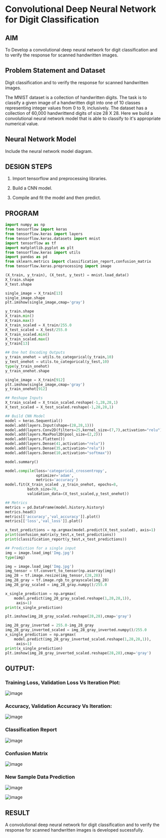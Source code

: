 # Convolutional Deep Neural Network for Digit Classification

## AIM

To Develop a convolutional deep neural network for digit classification and to verify the response for scanned handwritten images.

## Problem Statement and Dataset

Digit classification and to verify the response for scanned handwritten images.

The MNIST dataset is a collection of handwritten digits. The task is to classify a given image of a handwritten digit into one of 10 classes representing integer values from 0 to 9, inclusively. The dataset has a collection of 60,000 handwrittend digits of size 28 X 28. Here we build a convolutional neural network model that is able to classify to it's appropriate numerical value.

## Neural Network Model

Include the neural network model diagram.

## DESIGN STEPS

1. Import tensorflow and preprocessing libraries.

2. Build a CNN model.

3. Compile and fit the model and then predict.

## PROGRAM
```python
import numpy as np
from tensorflow import keras
from tensorflow.keras import layers
from tensorflow.keras.datasets import mnist
import tensorflow as tf
import matplotlib.pyplot as plt
from tensorflow.keras import utils
import pandas as pd
from sklearn.metrics import classification_report,confusion_matrix
from tensorflow.keras.preprocessing import image

(X_train, y_train), (X_test, y_test) = mnist.load_data()
X_train.shape
X_test.shape

single_image = X_train[13]
single_image.shape
plt.imshow(single_image,cmap='gray')

y_train.shape
X_train.min()
X_train.max()
X_train_scaled = X_train/255.0
X_test_scaled = X_test/255.0
X_train_scaled.min()
X_train_scaled.max()
y_train[13]

## One hot Encoding Outputs
y_train_onehot = utils.to_categorical(y_train,10)
y_test_onehot = utils.to_categorical(y_test,10)
type(y_train_onehot)
y_train_onehot.shape

single_image = X_train[912]
plt.imshow(single_image,cmap='gray')
y_train_onehot[912]

## Reshape Inputs
X_train_scaled = X_train_scaled.reshape(-1,28,28,1)
X_test_scaled = X_test_scaled.reshape(-1,28,28,1)

## Build CNN Model
model = keras.Sequential()
model.add(layers.Input(shape=(28,28,1)))
model.add(layers.Conv2D(filters=25,kernel_size=(7,7),activation="relu"))
model.add(layers.MaxPool2D(pool_size=(2,2)))
model.add(layers.Flatten())
model.add(layers.Dense(41,activation="relu"))
model.add(layers.Dense(35,activation="relu"))
model.add(layers.Dense(10,activation="softmax"))

model.summary()

model.compile(loss='categorical_crossentropy',
              optimizer='adam',
              metrics='accuracy')
model.fit(X_train_scaled ,y_train_onehot, epochs=8,
          batch_size=70,
          validation_data=(X_test_scaled,y_test_onehot))

## Metrics
metrics = pd.DataFrame(model.history.history)
metrics.head()
metrics[['accuracy','val_accuracy']].plot()
metrics[['loss','val_loss']].plot()

x_test_predictions = np.argmax(model.predict(X_test_scaled), axis=1)
print(confusion_matrix(y_test,x_test_predictions))
print(classification_report(y_test,x_test_predictions))

## Prediction for a single input
img = image.load_img('Img.jpg')
type(img)

img = image.load_img('Img.jpg')
img_tensor = tf.convert_to_tensor(np.asarray(img))
img_28 = tf.image.resize(img_tensor,(28,28))
img_28_gray = tf.image.rgb_to_grayscale(img_28)
img_28_gray_scaled = img_28_gray.numpy()/255.0

x_single_prediction = np.argmax(
    model.predict(img_28_gray_scaled.reshape(1,28,28,1)),
     axis=1)
print(x_single_prediction)

plt.imshow(img_28_gray_scaled.reshape(28,28),cmap='gray')

img_28_gray_inverted = 255.0-img_28_gray
img_28_gray_inverted_scaled = img_28_gray_inverted.numpy()/255.0
x_single_prediction = np.argmax(
    model.predict(img_28_gray_inverted_scaled.reshape(1,28,28,1)),
     axis=1)
print(x_single_prediction)
plt.imshow(img_28_gray_inverted_scaled.reshape(28,28),cmap='gray')
```

## OUTPUT:

### Training Loss, Validation Loss Vs Iteration Plot:
![image](https://github.com/VaishnaviMariappan/mnist-classification/assets/94169913/e4e1039a-6bfc-403e-9acd-bf171ba7f27a)


### Accuracy, Validation Accuracy Vs Iteration:
![image](https://github.com/VaishnaviMariappan/mnist-classification/assets/94169913/02552989-7820-4359-b7f8-ecedccef2985)


### Classification Report
![image](https://github.com/VaishnaviMariappan/mnist-classification/assets/94169913/a9814a8d-4a4e-4c00-884c-401b49a5ed57)



### Confusion Matrix
![image](https://github.com/VaishnaviMariappan/mnist-classification/assets/94169913/cd8b5229-3dbb-44b4-a2b3-59072628cfe1)



### New Sample Data Prediction
![image](https://github.com/VaishnaviMariappan/mnist-classification/assets/94169913/415ebdda-c60d-49a4-b1c9-82113b4d722c)



![image](https://github.com/VaishnaviMariappan/mnist-classification/assets/94169913/e49cc428-da5d-42be-a168-cbd5eb20d965)


## RESULT

A convolutional deep neural network for digit classification and to verify the response for scanned handwritten images is developed sucessfully.
